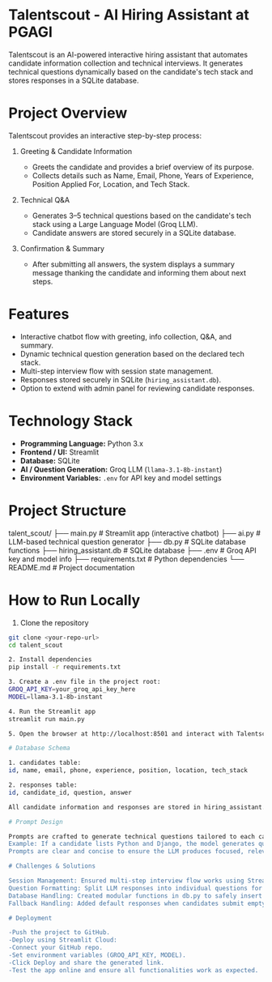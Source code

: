 # Talentscout - AI Hiring Assistant at PGAGI

Talentscout is an AI-powered interactive hiring assistant that automates candidate information collection and technical interviews. It generates technical questions dynamically based on the candidate's tech stack and stores responses in a SQLite database.

# Project Overview

Talentscout provides an interactive step-by-step process:

1. Greeting & Candidate Information
   - Greets the candidate and provides a brief overview of its purpose.
   - Collects details such as Name, Email, Phone, Years of Experience, Position Applied For, Location, and Tech Stack.

2. Technical Q&A
   - Generates 3–5 technical questions based on the candidate's tech stack using a Large Language Model (Groq LLM).
   - Candidate answers are stored securely in a SQLite database.

3. Confirmation & Summary
   - After submitting all answers, the system displays a summary message thanking the candidate and informing them about next steps.

# Features

- Interactive chatbot flow with greeting, info collection, Q&A, and summary.
- Dynamic technical question generation based on the declared tech stack.
- Multi-step interview flow with session state management.
- Responses stored securely in SQLite (`hiring_assistant.db`).
- Option to extend with admin panel for reviewing candidate responses.

# Technology Stack

- **Programming Language:** Python 3.x  
- **Frontend / UI:** Streamlit  
- **Database:** SQLite  
- **AI / Question Generation:** Groq LLM (`llama-3.1-8b-instant`)  
- **Environment Variables:** `.env` for API key and model settings  

# Project Structure

talent_scout/
├── main.py # Streamlit app (interactive chatbot)
├── ai.py # LLM-based technical question generator
├── db.py # SQLite database functions
├── hiring_assistant.db # SQLite database
├── .env # Groq API key and model info
├── requirements.txt # Python dependencies
└── README.md # Project documentation

# How to Run Locally

1. Clone the repository
```bash
git clone <your-repo-url>
cd talent_scout

2. Install dependencies
pip install -r requirements.txt

3. Create a .env file in the project root:
GROQ_API_KEY=your_groq_api_key_here
MODEL=llama-3.1-8b-instant

4. Run the Streamlit app
streamlit run main.py

5. Open the browser at http://localhost:8501 and interact with Talentscout.

# Database Schema

1. candidates table:
id, name, email, phone, experience, position, location, tech_stack

2. responses table:
id, candidate_id, question, answer

All candidate information and responses are stored in hiring_assistant.db.

# Prompt Design

Prompts are crafted to generate technical questions tailored to each candidate's declared tech stack.
Example: If a candidate lists Python and Django, the model generates questions related to Python programming and Django framework.
Prompts are clear and concise to ensure the LLM produces focused, relevant questions.

# Challenges & Solutions

Session Management: Ensured multi-step interview flow works using Streamlit session_state to maintain context.
Question Formatting: Split LLM responses into individual questions for consistent display.
Database Handling: Created modular functions in db.py to safely insert and fetch candidate data and responses.
Fallback Handling: Added default responses when candidates submit empty answers.

# Deployment

-Push the project to GitHub.
-Deploy using Streamlit Cloud:
-Connect your GitHub repo.
-Set environment variables (GROQ_API_KEY, MODEL).
-Click Deploy and share the generated link.
-Test the app online and ensure all functionalities work as expected.
